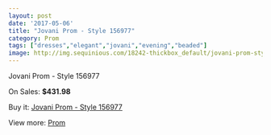 ```yaml
---
layout: post
date: '2017-05-06'
title: "Jovani Prom - Style 156977"
category: Prom
tags: ["dresses","elegant","jovani","evening","beaded"]
image: http://img.sequinious.com/18242-thickbox_default/jovani-prom-style-156977.jpg
---
```

Jovani Prom - Style 156977

On Sales: **$431.98**
<a href="https://www.sequinious.com/prom/8532-jovani-prom-style-156977.html"><amp-img layout="responsive" width="600" height="600" src="//img.sequinious.com/18242-thickbox_default/jovani-prom-style-156977.jpg" alt="Jovani Prom - Style 156977 0" /></a>
<a href="https://www.sequinious.com/prom/8532-jovani-prom-style-156977.html"><amp-img layout="responsive" width="600" height="600" src="//img.sequinious.com/18243-thickbox_default/jovani-prom-style-156977.jpg" alt="Jovani Prom - Style 156977 1" /></a>

Buy it: [Jovani Prom - Style 156977](https://www.sequinious.com/prom/8532-jovani-prom-style-156977.html "Jovani Prom - Style 156977")

View more: [Prom](https://www.sequinious.com/7-prom "Prom")